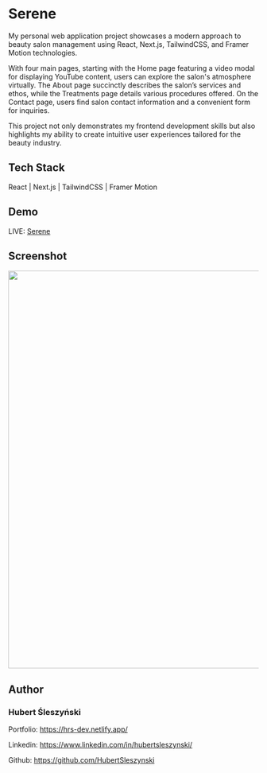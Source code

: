 # Serene

My personal web application project showcases a modern approach to beauty salon management using React, Next.js, TailwindCSS, and Framer Motion technologies.

With four main pages, starting with the Home page featuring a video modal for displaying YouTube content, users can explore the salon's atmosphere virtually. The About page succinctly describes the salon’s services and ethos, while the Treatments page details various procedures offered. On the Contact page, users find salon contact information and a convenient form for inquiries.

This project not only demonstrates my frontend development skills but also highlights my ability to create intuitive user experiences tailored for the beauty industry.

## Tech Stack

React | Next.js | TailwindCSS | Framer Motion

## Demo

LIVE: [Serene](https://hrs-serene.netlify.app/)

## Screenshot

<img src="/src/assets/hrs-serene.netlify.app_ (1)-full.jpg" width="800">

## Author

### Hubert Śleszyński

Portfolio: https://hrs-dev.netlify.app/

Linkedin: https://www.linkedin.com/in/hubertsleszynski/

Github: https://github.com/HubertSleszynski
